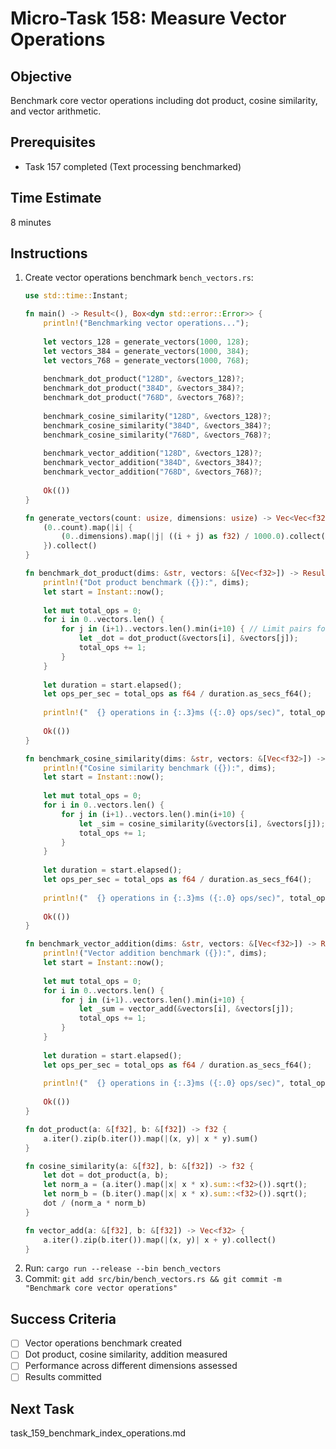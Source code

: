 # Micro-Task 158: Measure Vector Operations

## Objective
Benchmark core vector operations including dot product, cosine similarity, and vector arithmetic.

## Prerequisites
- Task 157 completed (Text processing benchmarked)

## Time Estimate
8 minutes

## Instructions
1. Create vector operations benchmark `bench_vectors.rs`:
   ```rust
   use std::time::Instant;
   
   fn main() -> Result<(), Box<dyn std::error::Error>> {
       println!("Benchmarking vector operations...");
       
       let vectors_128 = generate_vectors(1000, 128);
       let vectors_384 = generate_vectors(1000, 384);
       let vectors_768 = generate_vectors(1000, 768);
       
       benchmark_dot_product("128D", &vectors_128)?;
       benchmark_dot_product("384D", &vectors_384)?;
       benchmark_dot_product("768D", &vectors_768)?;
       
       benchmark_cosine_similarity("128D", &vectors_128)?;
       benchmark_cosine_similarity("384D", &vectors_384)?;
       benchmark_cosine_similarity("768D", &vectors_768)?;
       
       benchmark_vector_addition("128D", &vectors_128)?;
       benchmark_vector_addition("384D", &vectors_384)?;
       benchmark_vector_addition("768D", &vectors_768)?;
       
       Ok(())
   }
   
   fn generate_vectors(count: usize, dimensions: usize) -> Vec<Vec<f32>> {
       (0..count).map(|i| {
           (0..dimensions).map(|j| ((i + j) as f32) / 1000.0).collect()
       }).collect()
   }
   
   fn benchmark_dot_product(dims: &str, vectors: &[Vec<f32>]) -> Result<(), Box<dyn std::error::Error>> {
       println!("Dot product benchmark ({}):", dims);
       let start = Instant::now();
       
       let mut total_ops = 0;
       for i in 0..vectors.len() {
           for j in (i+1)..vectors.len().min(i+10) { // Limit pairs for performance
               let _dot = dot_product(&vectors[i], &vectors[j]);
               total_ops += 1;
           }
       }
       
       let duration = start.elapsed();
       let ops_per_sec = total_ops as f64 / duration.as_secs_f64();
       
       println!("  {} operations in {:.3}ms ({:.0} ops/sec)", total_ops, duration.as_millis(), ops_per_sec);
       
       Ok(())
   }
   
   fn benchmark_cosine_similarity(dims: &str, vectors: &[Vec<f32>]) -> Result<(), Box<dyn std::error::Error>> {
       println!("Cosine similarity benchmark ({}):", dims);
       let start = Instant::now();
       
       let mut total_ops = 0;
       for i in 0..vectors.len() {
           for j in (i+1)..vectors.len().min(i+10) {
               let _sim = cosine_similarity(&vectors[i], &vectors[j]);
               total_ops += 1;
           }
       }
       
       let duration = start.elapsed();
       let ops_per_sec = total_ops as f64 / duration.as_secs_f64();
       
       println!("  {} operations in {:.3}ms ({:.0} ops/sec)", total_ops, duration.as_millis(), ops_per_sec);
       
       Ok(())
   }
   
   fn benchmark_vector_addition(dims: &str, vectors: &[Vec<f32>]) -> Result<(), Box<dyn std::error::Error>> {
       println!("Vector addition benchmark ({}):", dims);
       let start = Instant::now();
       
       let mut total_ops = 0;
       for i in 0..vectors.len() {
           for j in (i+1)..vectors.len().min(i+10) {
               let _sum = vector_add(&vectors[i], &vectors[j]);
               total_ops += 1;
           }
       }
       
       let duration = start.elapsed();
       let ops_per_sec = total_ops as f64 / duration.as_secs_f64();
       
       println!("  {} operations in {:.3}ms ({:.0} ops/sec)", total_ops, duration.as_millis(), ops_per_sec);
       
       Ok(())
   }
   
   fn dot_product(a: &[f32], b: &[f32]) -> f32 {
       a.iter().zip(b.iter()).map(|(x, y)| x * y).sum()
   }
   
   fn cosine_similarity(a: &[f32], b: &[f32]) -> f32 {
       let dot = dot_product(a, b);
       let norm_a = (a.iter().map(|x| x * x).sum::<f32>()).sqrt();
       let norm_b = (b.iter().map(|x| x * x).sum::<f32>()).sqrt();
       dot / (norm_a * norm_b)
   }
   
   fn vector_add(a: &[f32], b: &[f32]) -> Vec<f32> {
       a.iter().zip(b.iter()).map(|(x, y)| x + y).collect()
   }
   ```
2. Run: `cargo run --release --bin bench_vectors`
3. Commit: `git add src/bin/bench_vectors.rs && git commit -m "Benchmark core vector operations"`

## Success Criteria
- [ ] Vector operations benchmark created
- [ ] Dot product, cosine similarity, addition measured
- [ ] Performance across different dimensions assessed
- [ ] Results committed

## Next Task
task_159_benchmark_index_operations.md